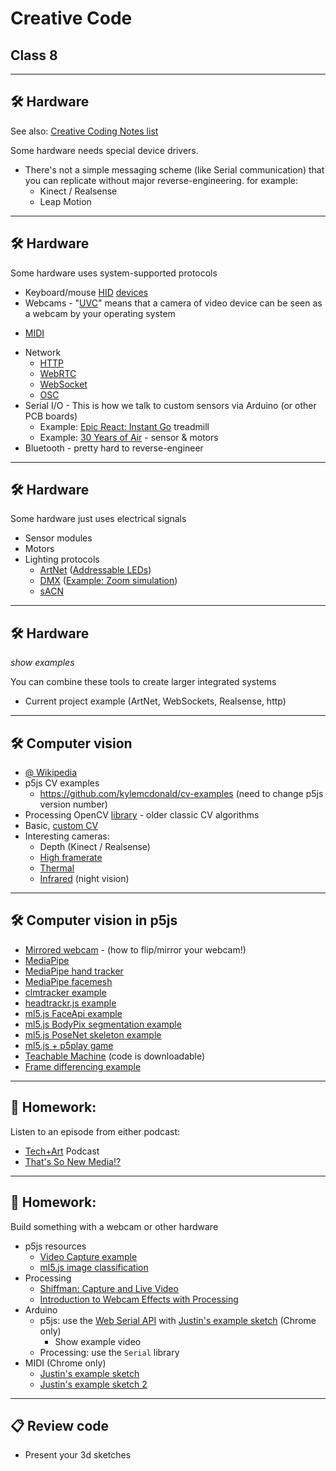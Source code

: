 # Creative Code

## Class 8

---

## 🛠️ Hardware

See also: [Creative Coding Notes list](https://github.com/cacheflowe/creative-coding-notes#physical-computing)

Some hardware needs special device drivers. 

* There's not a simple messaging scheme (like Serial communication) that you can replicate without major reverse-engineering. for example:
  * Kinect / Realsense
  * Leap Motion

---

## 🛠️ Hardware

Some hardware uses system-supported protocols

* Keyboard/mouse [HID](https://en.wikipedia.org/wiki/Human_interface_device) [devices](https://xkeys.com/xkeys.html)
* Webcams - "[UVC](https://en.wikipedia.org/wiki/USB_video_device_class)" means that a camera of video device can be seen as a webcam by your operating system
- [MIDI](http://en.wikipedia.org/wiki/MIDI)
* Network
  - [HTTP](https://medium.com/@jen_strong/the-request-response-cycle-of-the-web-1b7e206e9047)
  - [WebRTC](https://webrtc.github.io/samples/)
  - [WebSocket](http://en.wikipedia.org/wiki/WebSocket)
  - [OSC](http://en.wikipedia.org/wiki/Open_Sound_Control)
* Serial I/O - This is how we talk to custom sensors via Arduino (or other PCB boards)
  * Example: [Epic React: Instant Go](https://cacheflowe.com/code/installation/epic-react-instant-go) treadmill
  * Example: [30 Years of Air](https://cacheflowe.com/code/installation/nike-soho-air-max-screens) - sensor & motors
* Bluetooth - pretty hard to reverse-engineer

---

## 🛠️ Hardware

Some hardware just uses electrical signals

* Sensor modules
* Motors
* Lighting protocols
  - [ArtNet](https://en.wikipedia.org/wiki/Art-Net) ([Addressable LEDs](https://cacheflowe.com/code/lab/artnet-+-processing))
  - [DMX](https://en.wikipedia.org/wiki/DMX512) ([Example: Zoom simulation](https://cacheflowe.com/code/installation/zoom-centrifuge))
  - [sACN](https://www.lightjams.com/sacn.html)

---

## 🛠️ Hardware

*show examples*

You can combine these tools to create larger integrated systems 
  - Current project example (ArtNet, WebSockets, Realsense, http)


---

## 🛠️ Computer vision

* [@ Wikipedia](https://en.wikipedia.org/wiki/Computer_vision)
* p5js CV examples
  * https://github.com/kylemcdonald/cv-examples (need to change p5js version number)
* Processing OpenCV [library](https://github.com/atduskgreg/opencv-processing) - older classic CV algorithms
* Basic, [custom CV](https://cacheflowe.com/code/lab/webcam-experiments)
* Interesting cameras:
  * Depth (Kinect / Realsense)
  * [High framerate](https://www.edgertronic.com/)
  * [Thermal](https://groupgets.com/manufacturers/getlab/products/purethermal-2-flir-lepton-smart-i-o-module)
  * [Infrared](https://www.amazon.com/SVPRO-Outdoor-Waterproof-Surveillance-Android/dp/B07C2RL8PB/) (night vision)

---

## 🛠️ Computer vision in p5js

* [Mirrored webcam](https://editor.p5js.org/cacheflowe/sketches/zLpJ56Gi2) - (how to flip/mirror your webcam!)
* [MediaPipe](https://editor.p5js.org/golan/sketches/0yyu6uEwM)
* [MediaPipe hand tracker](https://editor.p5js.org/lingdong/sketches/1viPqbRMv)
* [MediaPipe facemesh](https://editor.p5js.org/lingdong/sketches/ef6FB-uNq)
* [clmtracker example](https://editor.p5js.org/cacheflowe/sketches/k5331wdu7)
* [headtrackr.js example](https://editor.p5js.org/cacheflowe/sketches/8kel7wkpp)
* [ml5.js FaceApi example](https://editor.p5js.org/ml5/sketches/FaceApi_Video_Landmarks)
* [ml5.js BodyPix segmentation example](https://editor.p5js.org/cacheflowe/sketches/ezqWo10Ye)
* [ml5.js PoseNet skeleton example](https://editor.p5js.org/codingtrain/sketches/ULA97pJXR)
* [ml5.js + p5play game](https://editor.p5js.org/StevesMakerspace/sketches/RLGFfn2pt)
* [Teachable Machine](https://teachablemachine.withgoogle.com/) (code is downloadable)
* [Frame differencing example](https://editor.p5js.org/cacheflowe/sketches/NfXQSVwNmG)

---

## 📝 Homework:

Listen to an episode from either podcast:
* [Tech+Art](https://podcasts.apple.com/ca/podcast/tech-art/id1480019037) Podcast
* [That's So New Media!?](https://open.spotify.com/show/7MXw99WToC4MbZHwAlaFzB?si=UggW_cRMTwmZKVWeVAfsjw&nd=1)

---

## 📝 Homework:

Build something with a webcam or other hardware

* p5js resources
  * [Video Capture example](https://p5js.org/examples/dom-video-capture.html)
  * [ml5.js image classification](https://www.youtube.com/watch?v=D9BoBSkLvFo&vl=en)
* Processing
  * [Shiffman: Capture and Live Video](https://www.youtube.com/watch?v=WH31daSj4nc)
  * [Introduction to Webcam Effects with Processing](https://www.youtube.com/watch?v=6pGEk2dQnss)
* Arduino
  * p5js: use the [Web Serial API](https://web.dev/serial/) with [Justin's example sketch](https://editor.p5js.org/cacheflowe/sketches/F7GG8vuEy) (Chrome only)
    * Show example video
  * Processing: use the `Serial` library
* MIDI (Chrome only)
  * [Justin's example sketch](https://editor.p5js.org/cacheflowe/sketches/xuGYeJnZY)
  * [Justin's example sketch 2](https://editor.p5js.org/cacheflowe/sketches/iFMtaetat)

---

## 📋 Review code

* Present your 3d sketches

